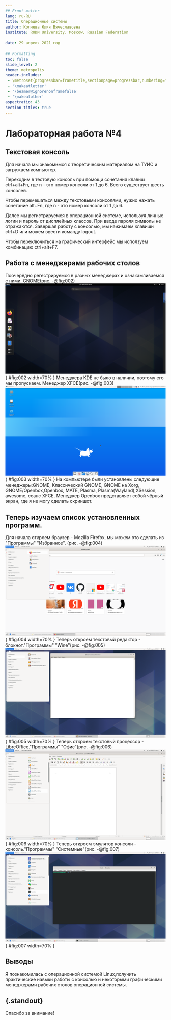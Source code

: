 ```yaml
---
## Front matter
lang: ru-RU
title: Операционные системы 
author: Колчева Юлия Вячеславовна
institute: RUDN University, Moscow, Russian Federation

date: 29 апреля 2021 год

## Formatting
toc: false
slide_level: 2
theme: metropolis
header-includes: 
 - \metroset{progressbar=frametitle,sectionpage=progressbar,numbering=fraction}
 - '\makeatletter'
 - '\beamer@ignorenonframefalse'
 - '\makeatother'
aspectratio: 43
section-titles: true
---
```


# Лабораторная работа №4

## Текстовая консоль

Для начала мы знакомимся с теоретическим материалом на ТУИС и загружаем компьютер. 

Переходим в тестовую консоль при помощи сочетания клавиш ctrl+alt+Fn, где n - это номер консоли от 1 до 6. Всего существует шесть консолей. 

Чтобы перемешаться между текстовыми консолями, нужно нажать сочетание alt+Fn, где n - это номер консоли от 1 до 6.

Далее мы регистрируемся в операционной системе, используя личные логин и пароль от дисплейных классов. При вводе пароля символы не отражаются. 
Завершая работу с консолью, мы нажимаем клавиши ctrl+D или можем ввести команду logout.


Чтобы переключиться на графический интерфейс мы исползуем комбинацию ctrl+alt+F7. 



## Работа с менеджерами рабочих столов

Поочерёдно регестрируемся в разных менеджерах и ознакамливаемся с ними. 
GNOME(рис. -@fig:002)
![GNOME](image4/2.png){ #fig:002 width=70% }
Менеджера KDE не было в наличии, поэтому его мы пропускаем.
Менеджер XFCE(рис. -@fig:003)
![XFCE](image4/3.png){ #fig:003 width=70% }
На компьютере были установлены следующие менеджеры:GNOME, Классический GNOME, GNOME на Xorg, GNOME/Openbox,Openbox, MATE, Plasma, Plasma(Wayland),XSession, awesome, cеанс XFCE.
Менеджер Openbox представляет собой чёрный экран, где я не могу сделать скриншот.


## Теперь изучаем список установленных программ.

Для начала откроем браузер - Mozilla Firefox, мы можем это сделать из "Программы" "Избранное". (рис. -@fig:004)
![Браузер](image4/4.png){ #fig:004 width=70% }
Теперь откроем текстовый редактор - блокнот."Программы" "Wine"(рис. -@fig:005)
![Блокнот](image4/5.png){ #fig:005 width=70% }
Теперь откроем текстовый процессор - LibreOffice."Программы" "Офис"(рис. -@fig:006)
![LibreOffice](image4/6.png){ #fig:006 width=70% }
Теперь откроем эмулятор консоли - консоль."Программы" "Системные"(рис. -@fig:007)
![Консоль](image4/7.png){ #fig:007 width=70% }

## Выводы

Я познакомилась с операционной системой Linux,получить практические навыки работы с консолью и некоторыми графическими менеджерами рабочих столов операционной системы.




## {.standout}

Спасибо за внимание!

